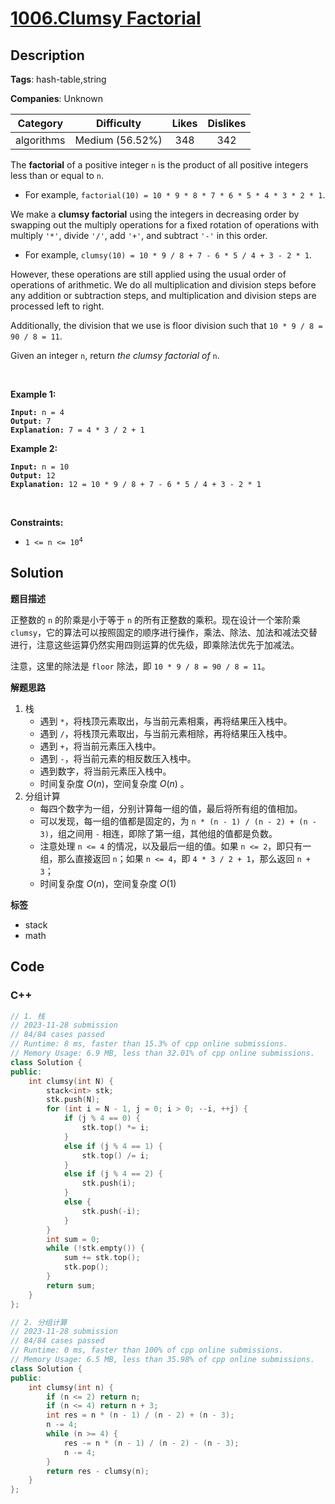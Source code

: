 # [1006.Clumsy Factorial](https://leetcode.com/problems/clumsy-factorial/description/)

## Description

**Tags**: hash-table,string

**Companies**: Unknown

|  Category  |   Difficulty    | Likes | Dislikes |
| :--------: | :-------------: | :---: | :------: |
| algorithms | Medium (56.52%) |  348  |   342    |

<p>The <strong>factorial</strong> of a positive integer <code>n</code> is the product of all positive integers less than or equal to <code>n</code>.</p>
<ul>
  <li>For example, <code>factorial(10) = 10 * 9 * 8 * 7 * 6 * 5 * 4 * 3 * 2 * 1</code>.</li>
</ul>
<p>We make a <strong>clumsy factorial</strong> using the integers in decreasing order by swapping out the multiply operations for a fixed rotation of operations with multiply <code>&#39;*&#39;</code>, divide <code>&#39;/&#39;</code>, add <code>&#39;+&#39;</code>, and subtract <code>&#39;-&#39;</code> in this order.</p>
<ul>
  <li>For example, <code>clumsy(10) = 10 * 9 / 8 + 7 - 6 * 5 / 4 + 3 - 2 * 1</code>.</li>
</ul>
<p>However, these operations are still applied using the usual order of operations of arithmetic. We do all multiplication and division steps before any addition or subtraction steps, and multiplication and division steps are processed left to right.</p>
<p>Additionally, the division that we use is floor division such that <code>10 * 9 / 8 = 90 / 8 = 11</code>.</p>
<p>Given an integer <code>n</code>, return <em>the clumsy factorial of </em><code>n</code>.</p>
<p>&nbsp;</p>
<p><strong class="example">Example 1:</strong></p>
<pre><code><strong>Input:</strong> n = 4
<strong>Output:</strong> 7
<strong>Explanation:</strong> 7 = 4 * 3 / 2 + 1</code></pre>
<p><strong class="example">Example 2:</strong></p>
<pre><code><strong>Input:</strong> n = 10
<strong>Output:</strong> 12
<strong>Explanation:</strong> 12 = 10 * 9 / 8 + 7 - 6 * 5 / 4 + 3 - 2 * 1</code></pre>
<p>&nbsp;</p>
<p><strong>Constraints:</strong></p>
<ul>
  <li><code>1 &lt;= n &lt;= 10<sup>4</sup></code></li>
</ul>

## Solution

**题目描述**

正整数的 `n` 的阶乘是小于等于 `n` 的所有正整数的乘积。现在设计一个笨阶乘 `clumsy`，它的算法可以按照固定的顺序进行操作，乘法、除法、加法和减法交替进行，注意这些运算仍然实用四则运算的优先级，即乘除法优先于加减法。

注意，这里的除法是 `floor` 除法，即 `10 * 9 / 8 = 90 / 8 = 11`。

**解题思路**

1. 栈
   - 遇到 `*`，将栈顶元素取出，与当前元素相乘，再将结果压入栈中。
   - 遇到 `/`，将栈顶元素取出，与当前元素相除，再将结果压入栈中。
   - 遇到 `+`，将当前元素压入栈中。
   - 遇到 `-`，将当前元素的相反数压入栈中。
   - 遇到数字，将当前元素压入栈中。
   - 时间复杂度 $O(n)$，空间复杂度 $O(n)$ 。
2. 分组计算
   - 每四个数字为一组，分别计算每一组的值，最后将所有组的值相加。
   - 可以发现，每一组的值都是固定的，为 `n * (n - 1) / (n - 2) + (n - 3)`，组之间用 `-` 相连，即除了第一组，其他组的值都是负数。
   - 注意处理 `n <= 4` 的情况，以及最后一组的值。如果 `n <= 2`，即只有一组，那么直接返回 `n`；如果 `n <= 4`，即 `4 * 3 / 2 + 1`，那么返回 `n + 3`；
   - 时间复杂度 $O(n)$，空间复杂度 $O(1)$

**标签**

- stack
- math

<!-- code start -->
## Code

### C++

```cpp
// 1. 栈
// 2023-11-28 submission
// 84/84 cases passed
// Runtime: 8 ms, faster than 15.3% of cpp online submissions.
// Memory Usage: 6.9 MB, less than 32.01% of cpp online submissions.
class Solution {
public:
    int clumsy(int N) {
        stack<int> stk;
        stk.push(N);
        for (int i = N - 1, j = 0; i > 0; --i, ++j) {
            if (j % 4 == 0) {
                stk.top() *= i;
            }
            else if (j % 4 == 1) {
                stk.top() /= i;
            }
            else if (j % 4 == 2) {
                stk.push(i);
            }
            else {
                stk.push(-i);
            }
        }
        int sum = 0;
        while (!stk.empty()) {
            sum += stk.top();
            stk.pop();
        }
        return sum;
    }
};
```

```cpp
// 2. 分组计算
// 2023-11-28 submission
// 84/84 cases passed
// Runtime: 0 ms, faster than 100% of cpp online submissions.
// Memory Usage: 6.5 MB, less than 35.98% of cpp online submissions.
class Solution {
public:
    int clumsy(int n) {
        if (n <= 2) return n;
        if (n <= 4) return n + 3;
        int res = n * (n - 1) / (n - 2) + (n - 3);
        n -= 4;
        while (n >= 4) {
            res -= n * (n - 1) / (n - 2) - (n - 3);
            n -= 4;
        }
        return res - clumsy(n);
    }
};
```

<!-- code end -->
